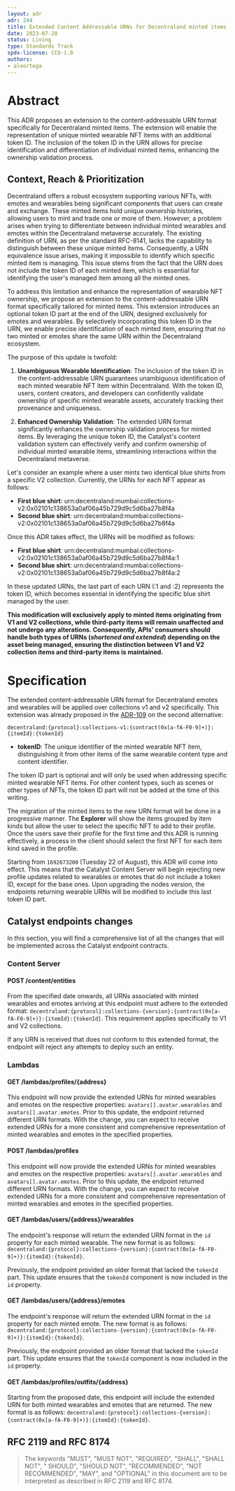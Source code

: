 ```yaml
---
layout: adr
adr: 244
title: Extended Content Addressable URNs for Decentraland minted items
date: 2023-07-28
status: Living
type: Standards Track
spdx-license: CC0-1.0
authors:
- aleortega
---
```


# Abstract

This ADR proposes an extension to the content-addressable URN format specifically for Decentraland minted items. The extension will enable the representation of unique minted wearable NFT items with an additional token ID. The inclusion of the token ID in the URN allows for precise identification and differentiation of individual minted items, enhancing the ownership validation process.

## Context, Reach & Prioritization

Decentraland offers a robust ecosystem supporting various NFTs, with emotes and wearables being significant components that users can create and exchange. These minted items hold unique ownership histories, allowing users to mint and trade one or more of them. However, a problem arises when trying to differentiate between individual minted wearables and emotes within the Decentraland metaverse accurately. The existing definition of URN, as per the standard RFC-8141, lacks the capability to distinguish between these unique minted items. Consequently, a URN equivalence issue arises, making it impossible to identify which specific minted item is managing. This issue stems from the fact that the URN does not include the token ID of each minted item, which is essential for identifying the user's managed item among all the minted ones.

To address this limitation and enhance the representation of wearable NFT ownership, we propose an extension to the content-addressable URN format specifically tailored for minted items. This extension introduces an optional token ID part at the end of the URN, designed exclusively for emotes and wearables. By selectively incorporating this token ID in the URN, we enable precise identification of each minted item, ensuring that no two minted  or emotes share the same URN within the Decentraland ecosystem.

The purpose of this update is twofold:

1. **Unambiguous Wearable Identification**: The inclusion of the token ID in the content-addressable URN guarantees unambiguous identification of each minted wearable NFT item within Decentraland. With the token ID, users, content creators, and developers can confidently validate ownership of specific minted wearable assets, accurately tracking their provenance and uniqueness.

2. **Enhanced Ownership Validation**: The extended URN format significantly enhances the ownership validation process for minted items. By leveraging the unique token ID, the Catalyst's content validation system can effectively verify and confirm ownership of individual minted wearable items, streamlining interactions within the Decentraland metaverse.

Let's consider an example where a user mints two identical blue shirts from a specific V2 collection. Currently, the URNs for each NFT appear as follows:
* **First blue shirt**: urn:decentraland:mumbai:collections-v2:0x02101c138653a0af06a45b729d9c5d6ba27b8f4a
* **Second blue shirt**: urn:decentraland:mumbai:collections-v2:0x02101c138653a0af06a45b729d9c5d6ba27b8f4a

Once this ADR takes effect, the URNs will be modified as follows:
* **First blue shirt**: urn:decentraland:mumbai:collections-v2:0x02101c138653a0af06a45b729d9c5d6ba27b8f4a:1
* **Second blue shirt**: urn:decentraland:mumbai:collections-v2:0x02101c138653a0af06a45b729d9c5d6ba27b8f4a:2

In these updated URNs, the last part of each URN (:1 and :2) represents the token ID, which becomes essential in identifying the specific blue shirt managed by the user.

**This modification will exclusively apply to minted items originating from V1 and V2 collections, while third-party items will remain unaffected and not undergo any alterations. Consequently, APIs' consumers should handle both types of URNs (_shortened and extended_) depending on the asset being managed, ensuring the distinction between V1 and V2 collection items and third-party items is maintained.**

# Specification

The extended content-addressable URN format for Decentraland emotes and wearables will be applied over collections v1 and v2 specifically. This extension was already proposed in the [ADR-109](/adr/ADR-109) on the second alternative:

```
decentraland:{protocol}:collections-v1:{contract(0x[a-fA-F0-9]+)}:{itemId}:{tokenId}
```

* **tokenID**: The unique identifier of the minted wearable NFT item, distinguishing it from other items of the same wearable content type and content identifier.

The token ID part is optional and will only be used when addressing specific minted wearable NFT items. For other content types, such as scenes or other types of NFTs, the token ID part will not be added at the time of this writing.

The migration of the minted items to the new URN format will be done in a progressive manner. The **Explorer** will show the items grouped by item kinds but allow the user to select the specific NFT to add to their profile. Once the users save their profile for the first time and this ADR is running effectively, a process in the client should select the first NFT for each item kind saved in the profile.

Starting from `1692673200` (Tuesday 22 of August), this ADR will come into effect. This means that the Catalyst Content Server will begin rejecting new profile updates related to wearables or emotes that do not include a token ID, except for the base ones. Upon upgrading the nodes version, the endpoints returning wearable URNs will be modified to include this last token ID part.

## Catalyst endpoints changes

In this section, you will find a comprehensive list of all the changes that will be implemented across the Catalyst endpoint contracts. 

### Content Server

#### POST /content/entities

From the specified date onwards, all URNs associated with minted wearables and emotes arriving at this endpoint must adhere to the extended format: `decentraland:{protocol}:collections-{version}:{contract(0x[a-fA-F0-9]+)}:{itemId}:{tokenId}`. This requirement applies specifically to V1 and V2 collections.

If any URN is received that does not conform to this extended format, the endpoint will reject any attempts to deploy such an entity. 

### Lambdas

#### GET /lambdas/profiles/{address}

This endpoint will now provide the extended URNs for minted wearables and emotes on the respective properties: `avatars[].avatar.wearables` and `avatars[].avatar.emotes`. Prior to this update, the endpoint returned different URN formats. With the change, you can expect to receive extended URNs for a more consistent and comprehensive representation of minted wearables and emotes in the specified properties.

#### POST /lambdas/profiles

This endpoint will now provide the extended URNs for minted wearables and emotes on the respective properties: `avatars[].avatar.wearables` and `avatars[].avatar.emotes`. Prior to this update, the endpoint returned different URN formats. With the change, you can expect to receive extended URNs for a more consistent and comprehensive representation of minted wearables and emotes in the specified properties.

#### GET /lambdas/users/{address}/wearables

The endpoint's response will return the extended URN format in the `id` property for each minted wearable. The new format is as follows: `decentraland:{protocol}:collections-{version}:{contract(0x[a-fA-F0-9]+)}:{itemId}:{tokenId}`.

Previously, the endpoint provided an older format that lacked the `tokenId` part. This update ensures that the `tokenId` component is now included in the `id` property.

#### GET /lambdas/users/{address}/emotes

The endpoint's response will return the extended URN format in the `id` property for each minted emote. The new format is as follows: `decentraland:{protocol}:collections-{version}:{contract(0x[a-fA-F0-9]+)}:{itemId}:{tokenId}`.

Previously, the endpoint provided an older format that lacked the `tokenId` part. This update ensures that the `tokenId` component is now included in the `id` property.

#### GET /lambdas/profiles/outfits/{address}

Starting from the proposed date, this endpoint will include the extended URN for both minted wearables and emotes that are returned. The new format is as follows: `decentraland:{protocol}:collections-{version}:{contract(0x[a-fA-F0-9]+)}:{itemId}:{tokenId}`.

## RFC 2119 and RFC 8174

> The keywords "MUST", "MUST NOT", "REQUIRED", "SHALL", "SHALL NOT", "
> SHOULD", "SHOULD NOT", "RECOMMENDED", "NOT RECOMMENDED", "MAY", and "OPTIONAL"
> in this document are to be interpreted as described in RFC 2119 and RFC 8174.
